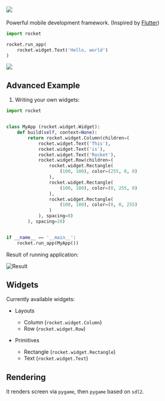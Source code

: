 # ![](https://imgur.com/download/Hb8KcFA/)

Powerful mobile development framework. (Inspired by [Flutter](https://flutter.dev/))

```python
import rocket

rocket.run_app(
    rocket.widget.Text('Hello, world')
)
```

![](https://imgur.com/download/n2kudlu/)


## Advanced Example

1. Writing your own widgets:

```python
import rocket


class MyApp (rocket.widget.Widget):
    def build(self, context=None):
        return rocket.widget.Column(children=(
            rocket.widget.Text('This'),
            rocket.widget.Text('is'),
            rocket.widget.Text('Rocket'),
            rocket.widget.Row(children=(
                rocket.widget.Rectangle(
                    (100, 100), color=(255, 0, 0)
                ),
                rocket.widget.Rectangle(
                    (100, 100), color=(0, 255, 0)
                ),
                rocket.widget.Rectangle(
                    (100, 100), color=(0, 0, 255)
                )
            ), spacing=0)
        ), spacing=20)


if __name__ == '__main__':
    rocket.run_app(MyApp())
```

Result of running application:

![Result](https://imgur.com/download/yn8PeQt/)

## Widgets

Currently available widgets:

- Layouts
    - Column (`rocket.widget.Column`)
    - Row (`rocket.widget.Row`)
    
- Primitives
    - Rectangle (`rocket.widget.Rectangle`)
    - Text (`rocket.widget.Text`)
    
## Rendering

It renders screen via `pygame`, then `pygame` based on `sdl2`.